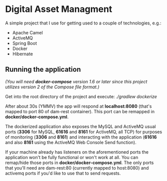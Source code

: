 # Digital Asset Managment

A simple project that I use for getting used to a couple of technologies, e.g.:
* Apache Camel
* ActiveMQ
* Spring Boot
* Docker
* Hibernate

## Running the application
_(You will need **docker-compose** version 1.6 or later since this project utilizes version 2 of the Compose file format.)_

Get into the root directory of the project and execute:
_./gradlew dockerize_

After about 30s (YMMV) the app will respond at **localhost:8080** (that's mapped to port 80 of dam-rest container).
This port can be remapped in **docker/docker-compose.yml**.

The dockerized application also exposes the MySQL and ActiveMQ usual ports (**3306** for MySQL, **61616** and **8161** for ActiveMQ, all TCP) for purposes of monitoring (**3306** and **8161**) and interacting with the application (**61616** and also **8161** using the ActiveMQ Web Console Send function).

If your machine already has listeners on the aforementioned ports the application won't be fully functional or won't work at all. You can remap/hide those ports in **docker/docker-compose.yml**. The only ports that you'll need are dam-rest:80 (currently mapped to host:8080) and activemq ports if you'd like to use that to send requests.